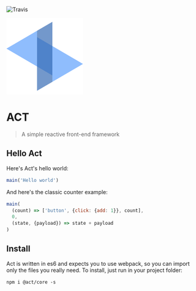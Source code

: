 ![Travis](https://travis-ci.org/joaomilho/act.svg)

![Act](docs/symbol.svg)

# ACT

> A simple reactive front-end framework

## Hello Act

Here's Act's hello world:

```js
main('Hello world')
```

And here's the classic counter example:

```js
main(
  (count) => ['button', {click: {add: 1}}, count],
  0,
  (state, {payload}) => state + payload
)
```

## Install

Act is written in es6 and expects you to use webpack, so you can import only
the files you really need. To install, just run in your project folder:

```shell
npm i @act/core -s
```
